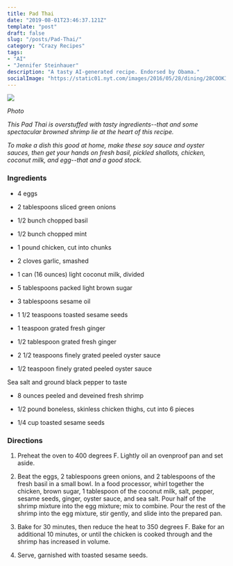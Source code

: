 ```yaml
---
title: Pad Thai
date: "2019-08-01T23:46:37.121Z"
template: "post"
draft: false
slug: "/posts/Pad-Thai/"
category: "Crazy Recipes"
tags:
- "AI"
- "Jennifer Steinhauer"
description: "A tasty AI-generated recipe. Endorsed by Obama."
socialImage: "https://static01.nyt.com/images/2016/05/28/dining/28COOKING-PAD-THAI1/28COOKING-PAD-THAI1-videoSixteenByNineJumbo1600.jpg"
---
```


![](https://static01.nyt.com/images/2016/05/28/dining/28COOKING-PAD-THAI1/28COOKING-PAD-THAI1-videoSixteenByNineJumbo1600.jpg)

*Photo*

*This Pad Thai is overstuffed with tasty ingredients--that and some spectacular browned shrimp lie at the heart of this recipe.*

*To make a dish this good at home, make these soy sauce and oyster sauces, then get your hands on fresh basil, pickled shallots, chicken, coconut milk, and egg--that and a good stock.*
### Ingredients

* 4 eggs

* 2 tablespoons sliced green onions

* 1/2 bunch chopped basil

* 1/2 bunch chopped mint

* 1 pound chicken, cut into chunks

* 2 cloves garlic, smashed

* 1 can (16 ounces) light coconut milk, divided

* 5 tablespoons packed light brown sugar

* 3 tablespoons sesame oil

* 1 1/2 teaspoons toasted sesame seeds

* 1 teaspoon grated fresh ginger

* 1/2 tablespoon grated fresh ginger

* 2 1/2 teaspoons finely grated peeled oyster sauce

* 1/2 teaspoon finely grated peeled oyster sauce

Sea salt and ground black pepper to taste

* 8 ounces peeled and deveined fresh shrimp

* 1/2 pound boneless, skinless chicken thighs, cut into 6 pieces

* 1/4 cup toasted sesame seeds
### Directions

1. Preheat the oven to 400 degrees F. Lightly oil an ovenproof pan and set aside.

1. Beat the eggs, 2 tablespoons green onions, and 2 tablespoons of the fresh basil in a small bowl. In a food processor, whirl together the chicken, brown sugar, 1 tablespoon of the coconut milk, salt, pepper, sesame seeds, ginger, oyster sauce, and sea salt. Pour half of the shrimp mixture into the egg mixture; mix to combine. Pour the rest of the shrimp into the egg mixture, stir gently, and slide into the prepared pan.

1. Bake for 30 minutes, then reduce the heat to 350 degrees F. Bake for an additional 10 minutes, or until the chicken is cooked through and the shrimp has increased in volume.

1. Serve, garnished with toasted sesame seeds.

